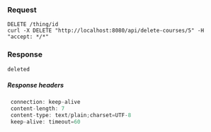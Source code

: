 ### Request

```
DELETE /thing/id
curl -X DELETE "http://localhost:8080/api/delete-courses/5" -H "accept: */*"
```

### Response

```java
deleted
```

##### Response headers

```java
 connection: keep-alive  
 content-length: 7 
 content-type: text/plain;charset=UTF-8  
 keep-alive: timeout=60 
```

